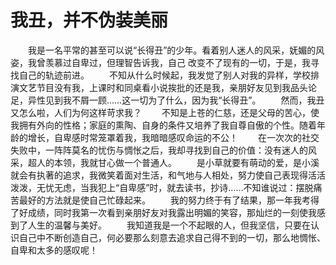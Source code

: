 # 我丑，并不伪装美丽
　　我是一名平常的甚至可以说“长得丑”的少年。看着别人迷人的风采，妩媚的风姿，我曾羡慕过自卑过，但理智告诉我，自己 改变不了现有的一切，于是，我寻找自己的轨迹前进。 
　　不知从什么时候起，我发觉了别人对我的异样，学校排演文艺节目没有我，上课时和同桌看小说挨批的还是我，亲朋好友见到我品头论足，异性见到我不屑一顾……这一切为了什么，因为我“长得丑”。 
　　然而，我丑又怎么啦，人们为何这样苛求我？ 
　　不知是上苍的仁慈，还是父母的苦心，使我拥有外向的性格；家庭的熏陶、自身的条件又培养了我自尊自傲的个性。随着年龄的增长，自卑感时常笼罩着我，我暗暗感叹命运的不公！ 
　　在一次次的社交失败中，一阵阵莫名的忧伤与惆怅之后，我却寻找到自己的价值：没有迷人的风采，超人的本领，我就甘心做一个普通人。 
　　是小草就要有萌动的爱，是小溪就会有执著的追求，我微笑着面对生活，和气地与人相处，努力使自己表现得活活泼泼，无忧无虑，当我犯上“自卑感”时，就去读书，抄诗……不知谁说过：摆脱痛苦最好的方法就是使自己忙碌起来。 
　　我的努力终于有了结果，那一年我考得了好成绩，同时我第一次看到亲朋好友对我露出明媚的笑容，那灿烂的一刻使我感到了人生的温馨与美好。 
　　我知道我是一个不起眼的人，但我坚信，只要在认识自己中不断创造自己，何必要那么刻意去追求自己得不到的一切，那么地惆怅、自卑和太多的感叹呢！
 